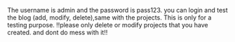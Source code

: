 The username is admin and the password is pass123. 
you can login and test the blog (add, modify, delete),same with the projects. This is only for a testing purpose.
‼️please only delete or modify projects that you have created. and dont do mess with it‼️ 
  
